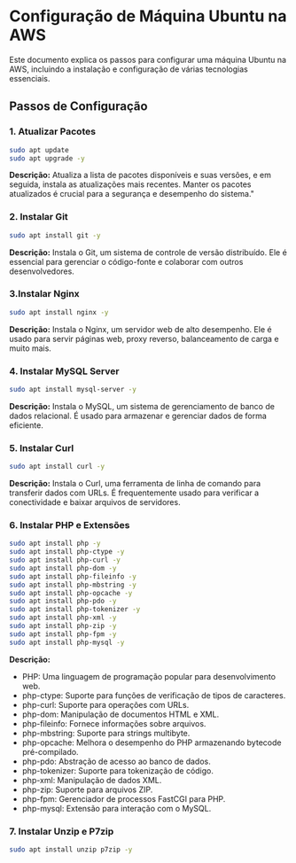 # Configuração de Máquina Ubuntu na AWS

Este documento explica os passos para configurar uma máquina Ubuntu na AWS, incluindo a instalação e configuração de várias tecnologias essenciais.

## Passos de Configuração

### 1. Atualizar Pacotes

```sh
sudo apt update
sudo apt upgrade -y
```

<strong>Descrição:</strong>
Atualiza a lista de pacotes disponíveis e suas versões, e em seguida, instala as atualizações mais recentes. Manter os pacotes atualizados é crucial para a segurança e desempenho do sistema."

### 2. Instalar Git

```sh
sudo apt install git -y
```

<strong>Descrição:</strong>
Instala o Git, um sistema de controle de versão distribuído. Ele é essencial para gerenciar o código-fonte e colaborar com outros desenvolvedores.

### 3.Instalar Nginx

```sh
sudo apt install nginx -y
```


<strong>Descrição:</strong>
Instala o Nginx, um servidor web de alto desempenho. Ele é usado para servir páginas web, proxy reverso, balanceamento de carga e muito mais.

### 4. Instalar MySQL Server

```sh
sudo apt install mysql-server -y
```
<strong>Descrição:</strong>
Instala o MySQL, um sistema de gerenciamento de banco de dados relacional. É usado para armazenar e gerenciar dados de forma eficiente.

### 5. Instalar Curl

```sh
sudo apt install curl -y
```
<strong>Descrição:</strong>
Instala o Curl, uma ferramenta de linha de comando para transferir dados com URLs. É frequentemente usado para verificar a conectividade e baixar arquivos de servidores.

### 6. Instalar PHP e Extensões

```sh
sudo apt install php -y
sudo apt install php-ctype -y
sudo apt install php-curl -y
sudo apt install php-dom -y
sudo apt install php-fileinfo -y
sudo apt install php-mbstring -y
sudo apt install php-opcache -y
sudo apt install php-pdo -y
sudo apt install php-tokenizer -y
sudo apt install php-xml -y
sudo apt install php-zip -y
sudo apt install php-fpm -y
sudo apt install php-mysql -y

```
<strong>Descrição:</strong>
- PHP: Uma linguagem de programação popular para desenvolvimento web.
- php-ctype: Suporte para funções de verificação de tipos de caracteres.
- php-curl: Suporte para operações com URLs.
- php-dom: Manipulação de documentos HTML e XML.
- php-fileinfo: Fornece informações sobre arquivos.
- php-mbstring: Suporte para strings multibyte.
- php-opcache: Melhora o desempenho do PHP armazenando bytecode pré-compilado.
- php-pdo: Abstração de acesso ao banco de dados.
- php-tokenizer: Suporte para tokenização de código.
- php-xml: Manipulação de dados XML.
- php-zip: Suporte para arquivos ZIP.
- php-fpm: Gerenciador de processos FastCGI para PHP.
- php-mysql: Extensão para interação com o MySQL.

### 7. Instalar Unzip e P7zip
```sh
sudo apt install unzip p7zip -y
```